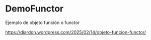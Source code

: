 # DemoFunctor
Ejemplo de objeto función o functor

https://diardon.wordpress.com/2025/02/14/objeto-funcion-functor/
